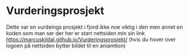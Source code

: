 # Vurderingsprosjekt
Dette var en vurdeings prosjekt i fjord ikke noe viktig i den men annet en koden som man ser der her er start nettsiden min sin link https://marcuskildal.github.io/Vurderingsprosjekt/ 
(hvis du hover over logoen på nettsiden bytter bildet til en aniamtion)
